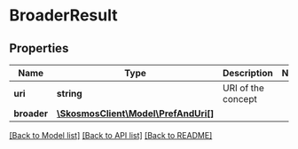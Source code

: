 # BroaderResult

## Properties
Name | Type | Description | Notes
------------ | ------------- | ------------- | -------------
**uri** | **string** | URI of the concept | 
**broader** | [**\SkosmosClient\Model\PrefAndUri[]**](PrefAndUri.md) |  | 

[[Back to Model list]](../README.md#documentation-for-models) [[Back to API list]](../README.md#documentation-for-api-endpoints) [[Back to README]](../README.md)


